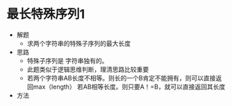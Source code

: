 # 最长特殊序列1
- 解题
    - 求两个字符串的特殊子序列的最大长度
- 思路
    - 特殊子序列是 字符串独有的。
    - 此题类似于逻辑思维判断，理清思路比较重要
    - 若两个字符串AB长度不相等。则长的一个B肯定不能拥有，则可以直接返回max（length）
        若AB相等长度。则只要A！=B，就可以直接返回其长度
- 方法